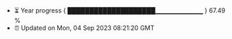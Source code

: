 - ⏳ Year progress { ████████████████████▁▁▁▁▁▁▁▁▁▁ } 67.49 %
- ⏰ Updated on Mon, 04 Sep 2023 08:21:20 GMT

